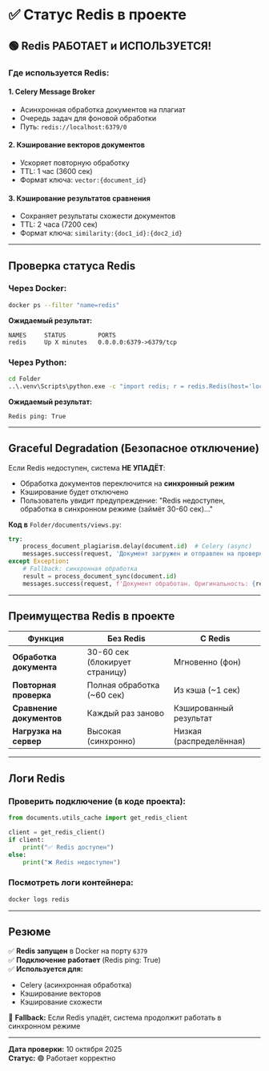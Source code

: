 # ✅ Статус Redis в проекте

## 🟢 Redis РАБОТАЕТ и ИСПОЛЬЗУЕТСЯ!

### Где используется Redis:

#### 1. **Celery Message Broker** 
- Асинхронная обработка документов на плагиат
- Очередь задач для фоновой обработки
- Путь: `redis://localhost:6379/0`

#### 2. **Кэширование векторов документов**
- Ускоряет повторную обработку
- TTL: 1 час (3600 сек)
- Формат ключа: `vector:{document_id}`

#### 3. **Кэширование результатов сравнения**
- Сохраняет результаты схожести документов
- TTL: 2 часа (7200 сек)
- Формат ключа: `similarity:{doc1_id}:{doc2_id}`

---

## Проверка статуса Redis

### Через Docker:
```bash
docker ps --filter "name=redis"
```

**Ожидаемый результат:**
```
NAMES     STATUS         PORTS
redis     Up X minutes   0.0.0.0:6379->6379/tcp
```

### Через Python:
```bash
cd Folder
..\.venv\Scripts\python.exe -c "import redis; r = redis.Redis(host='localhost', port=6379, db=0); print('Redis ping:', r.ping())"
```

**Ожидаемый результат:**
```
Redis ping: True
```

---

## Graceful Degradation (Безопасное отключение)

Если Redis недоступен, система **НЕ УПАДЁТ**:
- Обработка документов переключится на **синхронный режим**
- Кэширование будет отключено
- Пользователь увидит предупреждение: "Redis недоступен, обработка в синхронном режиме (займёт 30-60 сек)..."

**Код в** `Folder/documents/views.py`:
```python
try:
    process_document_plagiarism.delay(document.id)  # Celery (async)
    messages.success(request, 'Документ загружен и отправлен на проверку')
except Exception:
    # Fallback: синхронная обработка
    result = process_document_sync(document.id)
    messages.success(request, f'Документ обработан. Оригинальность: {result["originality"]}%')
```

---

## Преимущества Redis в проекте

| Функция | Без Redis | С Redis |
|---------|-----------|---------|
| **Обработка документа** | 30-60 сек (блокирует страницу) | Мгновенно (фон) |
| **Повторная проверка** | Полная обработка (~60 сек) | Из кэша (~1 сек) |
| **Сравнение документов** | Каждый раз заново | Кэшированный результат |
| **Нагрузка на сервер** | Высокая (синхронно) | Низкая (распределённая) |

---

## Логи Redis

### Проверить подключение (в коде проекта):
```python
from documents.utils_cache import get_redis_client

client = get_redis_client()
if client:
    print("✅ Redis доступен")
else:
    print("❌ Redis недоступен")
```

### Посмотреть логи контейнера:
```bash
docker logs redis
```

---

## Резюме

✅ **Redis запущен** в Docker на порту `6379`  
✅ **Подключение работает** (Redis ping: True)  
✅ **Используется для:**
   - Celery (асинхронная обработка)
   - Кэширование векторов
   - Кэширование схожести

🔄 **Fallback:** Если Redis упадёт, система продолжит работать в синхронном режиме

---

**Дата проверки:** 10 октября 2025  
**Статус:** 🟢 Работает корректно

